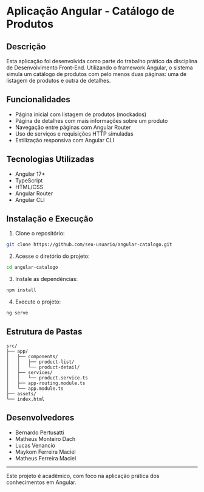 # Aplicação Angular - Catálogo de Produtos

## Descrição
Esta aplicação foi desenvolvida como parte do trabalho prático da disciplina de Desenvolvimento Front-End. Utilizando o framework Angular, o sistema simula um catálogo de produtos com pelo menos duas páginas: uma de listagem de produtos e outra de detalhes.

## Funcionalidades
- Página inicial com listagem de produtos (mockados)
- Página de detalhes com mais informações sobre um produto
- Navegação entre páginas com Angular Router
- Uso de serviços e requisições HTTP simuladas
- Estilização responsiva com Angular CLI

## Tecnologias Utilizadas
- Angular 17+
- TypeScript
- HTML/CSS
- Angular Router
- Angular CLI

## Instalação e Execução

1. Clone o repositório:
```bash
git clone https://github.com/seu-usuario/angular-catalogo.git
```

2. Acesse o diretório do projeto:
```bash
cd angular-catalogo
```

3. Instale as dependências:
```bash
npm install
```

4. Execute o projeto:
```bash
ng serve
```

## Estrutura de Pastas

```
src/
├── app/
│   ├── components/
│   │   ├── product-list/
│   │   └── product-detail/
│   ├── services/
│   │   └── product.service.ts
│   ├── app-routing.module.ts
│   └── app.module.ts
├── assets/
└── index.html
```

## Desenvolvedores
- Bernardo Pertusatti
- Matheus Monteiro Dach
- Lucas Venancio
- Maykom Ferreira Maciel
- Matheus Ferreira Maciel

---

Este projeto é acadêmico, com foco na aplicação prática dos conhecimentos em Angular.